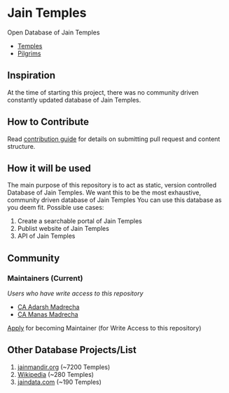 # Jain Temples
Open Database of Jain Temples
* [Temples](/temples)
* [Pilgrims](/pilgrims)

## Inspiration
At the time of starting this project, there was no community driven constantly updated database of Jain Temples.

## How to Contribute
Read [contribution guide](/contribution/readme.md) for details on submitting pull request and content structure.

## How it will be used
The main purpose of this repository is to act as static, version controlled Database of Jain Temples.
We want this to be the most exhaustive, community driven database of Jain Temples
You can use this database as you deem fit. Possible use cases:
1. Create a searchable portal of Jain Temples
2. Publist website of Jain Temples
3. API of Jain Temples

## Community
### Maintainers (Current)
_Users who have write access to this repository_
- [CA Adarsh Madrecha](https://github.com/adarshmadrecha)
- [CA Manas Madrecha](https://github.com/https://github.com/manasmadrecha)

[Apply](/contribution/join-us.md) for becoming Maintainer (for Write Access to this repository)

## Other Database Projects/List
1. [jainmandir.org](https://www.jainmandir.org) (~7200 Temples)
1. [Wikipedia](https://en.wikipedia.org/wiki/List_of_Jain_temples) (~280 Temples)
1. [jaindata.com](https://www.jaindata.com/jain_temple/List.aspx) (~190 Temples)
